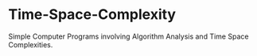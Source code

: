 # Time-Space-Complexity
Simple Computer Programs involving Algorithm Analysis and Time Space Complexities.
